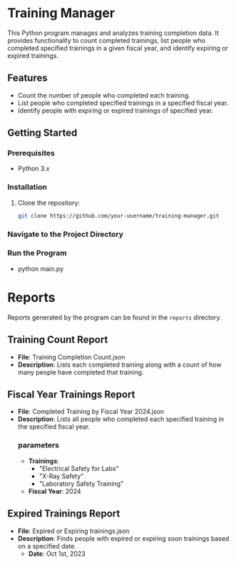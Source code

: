 # Training Manager

This Python program manages and analyzes training completion data. It provides functionality to count completed trainings, list people who completed specified trainings in a given fiscal year, and identify expiring or expired trainings.

## Features

- Count the number of people who completed each training.
- List people who completed specified trainings in a specified fiscal year.
- Identify people with expiring or expired trainings of specified year.

## Getting Started

### Prerequisites

- Python 3.x

### Installation

1. Clone the repository:

   ```bash
   git clone https://github.com/your-username/training-manager.git

### Navigate to the Project Directory

### Run the Program
 - python main.py

# Reports

Reports generated by the program can be found in the `reports` directory.

## Training Count Report
- **File**: Training Completion Count.json
- **Description**: Lists each completed training along with a count of how many people have completed that training.

## Fiscal Year Trainings Report
- **File**: Completed Training by Fiscal Year 2024.json
- **Description**: Lists all people who completed each specified training in the specified fiscal year.
  ### parameters
  - **Trainings**:
    - "Electrical Safety for Labs"
    - "X-Ray Safety"
    - "Laboratory Safety Training"
  - **Fiscal Year**: 2024

## Expired Trainings Report
- **File**: Expired or Expiring trainings.json
- **Description**: Finds people with expired or expiring soon trainings based on a specified date.
  - **Date**: Oct 1st, 2023

